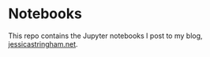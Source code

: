 # Notebooks

This repo contains the Jupyter notebooks I post to my blog, [jessicastringham.net](https://jessicastringham.net).

